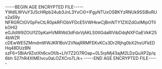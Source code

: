 -----BEGIN AGE ENCRYPTED FILE-----
YWdlLWVuY3J5cHRpb24ub3JnL3YxCi0+IFgyNTUxOSBKYzRNUk9SSlBoRUs2aS9y
NFRGRCtGV0pFeCtLR0pkRFlObVFDcE5VWHkwCjBmNTY1ZXlZdGxIMlpOTllkOHI2
eGJIdW9ZOUI1Z0pKaHVMRWd3dFdxVjAKLS0tIGdaRlVibDdqNXFOaEVkK254bWZR
cDEwWE5ZMmdmWWJKR1BoV2VNajRRMFEKvKCs3Dr2Rjhg0bX2hsUFkEDHq48DUzBN
szF6+5BiAr9ZotXh6cxOf/b+LIV7Z2O7ROap+0L5rpMj43ajM2LDzQuXP2p/q6bh
527hR4XIMEIvcu0aLOZXCro7L/k=
-----END AGE ENCRYPTED FILE-----
